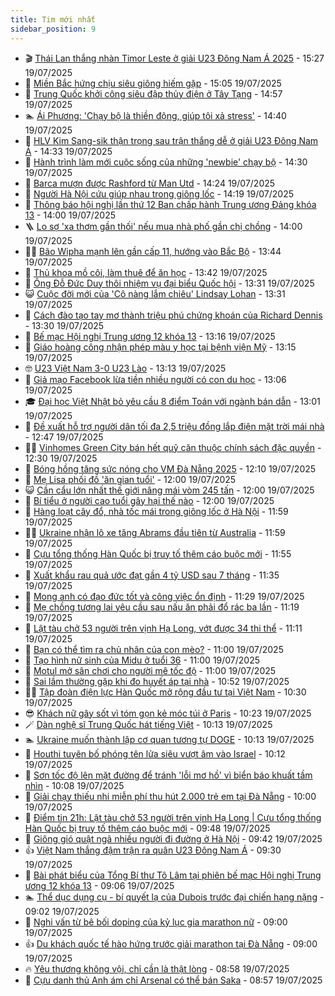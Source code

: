 ```yaml
---
title: Tim mới nhất
sidebar_position: 9
---
```


<!-- vnexpress-tin-moi-nhat:START -->
- 🎬 [Thái Lan thắng nhàn Timor Leste ở giải U23 Đông Nam Á 2025](https://vnexpress.net/thai-lan-thang-nhan-timor-leste-o-giai-u23-dong-nam-a-2025-4916464.html) - 15:27 19/07/2025
- 🐎 [Miền Bắc hứng chịu siêu giông hiếm gặp](https://vnexpress.net/mien-bac-hung-chiu-sieu-giong-hiem-gap-4916444.html) - 15:05 19/07/2025
- 🦍 [Trung Quốc khởi công siêu đập thủy điện ở Tây Tạng](https://vnexpress.net/trung-quoc-khoi-cong-sieu-dap-thuy-dien-o-tay-tang-4916422.html) - 14:57 19/07/2025
- 🏊 [Ái Phương: &#39;Chạy bộ là thiền động, giúp tôi xả stress&#39;](https://vnexpress.net/ai-phuong-chay-bo-la-thien-dong-giup-toi-xa-stress-4916400.html) - 14:40 19/07/2025
- 🎊 [HLV Kim Sang-sik thận trọng sau trận thắng dễ ở giải U23 Đông Nam Á](https://vnexpress.net/hlv-kim-sang-sik-than-trong-sau-tran-thang-de-o-giai-u23-dong-nam-a-4916450.html) - 14:33 19/07/2025
- 🎃 [Hành trình làm mới cuộc sống của những &#39;newbie&#39; chạy bộ](https://vnexpress.net/hanh-trinh-lam-moi-cuoc-song-cua-nhung-newbie-chay-bo-4916430.html) - 14:30 19/07/2025
- 🧰 [Barca mượn được Rashford từ Man Utd](https://vnexpress.net/barca-muon-duoc-rashford-tu-man-utd-4916446.html) - 14:24 19/07/2025
- 🔭 [Người Hà Nội cứu giúp nhau trong giông lốc](https://vnexpress.net/nguoi-ha-noi-cuu-giup-nhau-trong-giong-loc-4916443.html) - 14:19 19/07/2025
- 🫶 [Thông báo hội nghị lần thứ 12 Ban chấp hành Trung ương Đảng khóa 13](https://vnexpress.net/thong-bao-hoi-nghi-lan-thu-12-ban-chap-hanh-trung-uong-dang-khoa-13-4916415.html) - 14:00 19/07/2025
- 🪜 [Lo sợ &#39;xa thơm gần thối&#39; nếu mua nhà phố gần chị chồng](https://vnexpress.net/vay-tien-nha-chong-song-gan-nha-chong-lo-so-xa-thom-gan-thoi-khi-song-gan-nha-chi-chong-4916393.html) - 14:00 19/07/2025
- 👨‍🏫 [Bão Wipha mạnh lên gần cấp 11, hướng vào Bắc Bộ](https://vnexpress.net/bao-wipha-manh-len-gan-cap-11-huong-vao-bac-bo-4916439.html) - 13:44 19/07/2025
- 🎊 [Thủ khoa mồ côi, làm thuê để ăn học](https://vnexpress.net/thu-khoa-mo-coi-lam-thue-de-an-hoc-4916124.html) - 13:42 19/07/2025
- 🎊 [Ông Đỗ Đức Duy thôi nhiệm vụ đại biểu Quốc hội](https://vnexpress.net/ong-do-duc-duy-thoi-nhiem-vu-dai-bieu-quoc-hoi-4916431.html) - 13:31 19/07/2025
- 😺 [Cuộc đời mới của &#39;Cô nàng lắm chiêu&#39; Lindsay Lohan](https://vnexpress.net/cuoc-doi-moi-cua-co-nang-lam-chieu-lindsay-lohan-4916264.html) - 13:31 19/07/2025
- 🐘 [Cách đào tạo tay mơ thành triệu phú chứng khoán của Richard Dennis](https://vnexpress.net/cach-dao-tao-tay-mo-thanh-trieu-phu-chung-khoan-cua-richard-dennis-4916364.html) - 13:30 19/07/2025
- 🌁 [Bế mạc Hội nghị Trung ương 12 khóa 13](https://vnexpress.net/be-mac-hoi-nghi-trung-uong-12-khoa-13-4916373.html) - 13:16 19/07/2025
- 🐲 [Giáo hoàng công nhận phép màu y học tại bệnh viện Mỹ](https://vnexpress.net/giao-hoang-cong-nhan-phep-mau-y-hoc-tai-benh-vien-my-4916408.html) - 13:15 19/07/2025
- 🤓 [U23 Việt Nam 3-0 U23 Lào](https://vnexpress.net/u23-viet-nam-3-0-u23-lao-4916435.html) - 13:13 19/07/2025
- 💪 [Giả mạo Facebook lừa tiền nhiều người có con du học](https://vnexpress.net/gia-mao-facebook-lua-tien-nhieu-nguoi-co-con-du-hoc-4916429.html) - 13:06 19/07/2025
- 🎓 [Đại học Việt Nhật bỏ yêu cầu 8 điểm Toán với ngành bán dẫn](https://vnexpress.net/dai-hoc-viet-nhat-bo-yeu-cau-8-diem-toan-voi-nganh-ban-dan-4916394.html) - 13:01 19/07/2025
- 🫣 [Đề xuất hỗ trợ người dân tối đa 2,5 triệu đồng lắp điện mặt trời mái nhà](https://vnexpress.net/de-xuat-ho-tro-nguoi-dan-toi-da-2-5-trieu-dong-lap-dien-mat-troi-mai-nha-4916424.html) - 12:47 19/07/2025
- 🧑‍💻 [Vinhomes Green City bán hết quỹ căn thuộc chính sách đặc quyền](https://vnexpress.net/vinhomes-green-city-ban-het-quy-can-thuoc-chinh-sach-dac-quyen-4916417.html) - 12:30 19/07/2025
- 🐲 [Bóng hồng tăng sức nóng cho VM Đà Nẵng 2025](https://vnexpress.net/bong-hong-tang-suc-nong-cho-vm-da-nang-2025-4916247.html) - 12:10 19/07/2025
- 🌝 [Mẹ Lisa phối đồ &#39;ăn gian tuổi&#39;](https://vnexpress.net/me-lisa-phoi-do-an-gian-tuoi-4916298.html) - 12:00 19/07/2025
- 😺 [Cần cẩu lớn nhất thế giới nâng mái vòm 245 tấn](https://vnexpress.net/can-cau-lon-nhat-the-gioi-nang-mai-vom-245-tan-4916214.html) - 12:00 19/07/2025
- 🐎 [Bí tiểu ở người cao tuổi gây hại thế nào](https://vnexpress.net/bi-tieu-o-nguoi-cao-tuoi-gay-hai-the-nao-4916205.html) - 12:00 19/07/2025
- 🎡 [Hàng loạt cây đổ, nhà tốc mái trong giông lốc ở Hà Nội](https://vnexpress.net/hang-loat-cay-do-nha-toc-mai-trong-giong-loc-o-ha-noi-4916404.html) - 11:59 19/07/2025
- 👨‍🏫 [Ukraine nhận lô xe tăng Abrams đầu tiên từ Australia](https://vnexpress.net/ukraine-nhan-lo-xe-tang-abrams-dau-tien-tu-australia-4916308.html) - 11:59 19/07/2025
- 🦆 [Cựu tổng thống Hàn Quốc bị truy tố thêm cáo buộc mới](https://vnexpress.net/cuu-tong-thong-han-quoc-bi-truy-to-them-cao-buoc-moi-4916389.html) - 11:55 19/07/2025
- 🚦 [Xuất khẩu rau quả ước đạt gần 4 tỷ USD sau 7 tháng](https://vnexpress.net/xuat-khau-rau-qua-uoc-dat-gan-4-ty-usd-sau-7-thang-4916371.html) - 11:35 19/07/2025
- 💫 [Mong anh có đạo đức tốt và công việc ổn định](https://vnexpress.net/mong-anh-co-dao-duc-tot-va-cong-viec-on-dinh-4916336.html) - 11:29 19/07/2025
- 🎉 [Mẹ chồng tương lai yêu cầu sau nấu ăn phải đổ rác ba lần](https://vnexpress.net/me-chong-kho-tinh-khong-hop-voi-me-chong-me-chong-ghe-gom-me-chong-tuong-lai-yeu-cau-sau-nau-an-phai-do-rac-ba-lan-4916006.html) - 11:19 19/07/2025
- 🌋 [Lật tàu chở 53 người trên vịnh Hạ Long, vớt được 34 thi thể](https://vnexpress.net/lat-tau-du-lich-tren-vinh-ha-long-4916402.html) - 11:11 19/07/2025
- 🤖 [Bạn có thể tìm ra chủ nhân của con mèo?](https://vnexpress.net/cau-do-iq-thu-tai-tinh-mat-ban-co-the-tim-ra-chu-nhan-cua-con-meo-4912458.html) - 11:00 19/07/2025
- 🦏 [Tạo hình nữ sinh của Midu ở tuổi 36](https://vnexpress.net/tao-hinh-nu-sinh-cua-midu-o-tuoi-36-4916321.html) - 11:00 19/07/2025
- 🦩 [Motul mở sân chơi cho người mê tốc độ](https://vnexpress.net/motul-mo-san-choi-cho-nguoi-me-toc-do-4916395.html) - 11:00 19/07/2025
- 👺 [Sai lầm thường gặp khi đo huyết áp tại nhà](https://vnexpress.net/sai-lam-thuong-gap-khi-do-huyet-ap-tai-nha-4916344.html) - 10:52 19/07/2025
- 🧑‍🏫 [Tập đoàn điện lực Hàn Quốc mở rộng đầu tư tại Việt Nam](https://vnexpress.net/tap-doan-dien-luc-han-quoc-mo-rong-dau-tu-tai-viet-nam-4916390.html) - 10:30 19/07/2025
- 😎 [Khách nữ gây sốt vì tóm gọn kẻ móc túi ở Paris](https://vnexpress.net/khach-nu-gay-sot-vi-tom-gon-ke-moc-tui-o-paris-4916382.html) - 10:23 19/07/2025
- 🪄 [Dàn nghệ sĩ Trung Quốc hát tiếng Việt](https://vnexpress.net/dan-nghe-si-trung-quoc-hat-tieng-viet-4916266.html) - 10:13 19/07/2025
- 🏊 [Ukraine muốn thành lập cơ quan tương tự DOGE](https://vnexpress.net/ukraine-muon-thanh-lap-co-quan-tuong-tu-doge-4916342.html) - 10:13 19/07/2025
- 💃 [Houthi tuyên bố phóng tên lửa siêu vượt âm vào Israel](https://vnexpress.net/houthi-tuyen-bo-phong-ten-lua-sieu-vuot-am-vao-israel-4916368.html) - 10:12 19/07/2025
- 🦆 [Sơn tốc độ lên mặt đường để tránh &#39;lỗi mơ hồ&#39; vì biển báo khuất tầm nhìn](https://vnexpress.net/son-toc-do-len-mat-duong-de-bot-tai-xe-bi-dinh-bay-bien-bao-nhu-toi-4916338.html) - 10:08 19/07/2025
- 🎊 [Giải chạy thiếu nhi miễn phí thu hút 2.000 trẻ em tại Đà Nẵng](https://vnexpress.net/giai-chay-thieu-nhi-mien-phi-thu-hut-2-000-tre-em-tai-da-nang-4916273.html) - 10:00 19/07/2025
- 👺 [Điểm tin 21h: Lật tàu chở 53 người trên vịnh Hạ Long | Cựu tổng thống Hàn Quốc bị truy tố thêm cáo buộc mới](https://vnexpress.net/diem-tin-21h-lat-tau-cho-53-nguoi-tren-vinh-ha-long-cuu-tong-thong-han-quoc-bi-truy-to-them-cao-buoc-moi-4916386.html) - 09:48 19/07/2025
- 🎡 [Giông gió quật ngã nhiều người đi đường ở Hà Nội](https://vnexpress.net/giong-gio-quat-nga-nhieu-nguoi-di-duong-o-ha-noi-4916378.html) - 09:42 19/07/2025
- 👍 [Việt Nam thắng đậm trận ra quân U23 Đông Nam Á](https://vnexpress.net/truc-tiep-tran-u23-viet-nam-vs-u23-lao-tai-giai-u23-dong-nam-a-4916375-tong-thuat.html) - 09:30 19/07/2025
- 🐎 [Bài phát biểu của Tổng Bí thư Tô Lâm tại phiên bế mạc Hội nghị Trung ương 12 khóa 13](https://vnexpress.net/bai-phat-bieu-cua-tong-bi-thu-to-lam-tai-phien-be-mac-hoi-nghi-trung-uong-12-khoa-13-4915980.html) - 09:06 19/07/2025
- 🏊 [Thể dục dụng cụ - bí quyết lạ của Dubois trước đại chiến hạng nặng](https://vnexpress.net/the-duc-dung-cu-bi-quyet-la-cua-dubois-truoc-dai-chien-hang-nang-4915680.html) - 09:02 19/07/2025
- 🦩 [Nghi vấn từ bê bối doping của kỷ lục gia marathon nữ](https://vnexpress.net/nghi-van-tu-be-boi-doping-cua-ky-luc-gia-marathon-nu-4916307.html) - 09:00 19/07/2025
- 👍 [Du khách quốc tế hào hứng trước giải marathon tại Đà Nẵng](https://vnexpress.net/du-khach-quoc-te-hao-hung-truoc-giai-marathon-tai-da-nang-4916334.html) - 09:00 19/07/2025
- 🔥 [Yêu thương không vội, chỉ cần là thật lòng](https://vnexpress.net/yeu-thuong-khong-voi-chi-can-la-that-long-4916320.html) - 08:58 19/07/2025
- 💄 [Cựu danh thủ Anh ám chỉ Arsenal có thể bán Saka](https://vnexpress.net/cuu-danh-thu-anh-am-chi-arsenal-co-the-ban-saka-4916313.html) - 08:57 19/07/2025<!-- vnexpress-tin-moi-nhat:END -->
